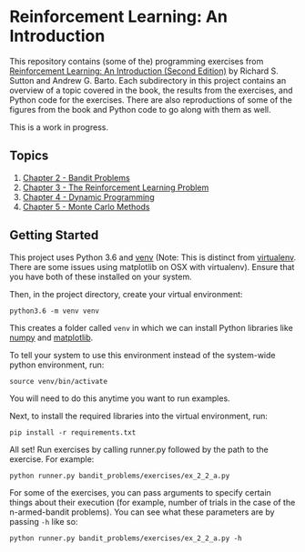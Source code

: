 # Reinforcement Learning: An Introduction

This repository contains (some of the) programming exercises from [Reinforcement Learning: An Introduction (Second Edition)](https://mitpress.mit.edu/books/reinforcement-learning)
by Richard S. Sutton and Andrew G. Barto. Each subdirectory in this project contains an overview of a topic covered
in the book, the results from the exercises, and Python code for the exercises. There are also reproductions of some
of the figures from the book and Python code to go along with them as well.

This is a work in progress.

## Topics

1. [Chapter 2 - Bandit Problems](./bandit_problems)
2. [Chapter 3 - The Reinforcement Learning Problem](./rl_problem)
3. [Chapter 4 - Dynamic Programming](./dynamic_programming)
4. [Chapter 5 - Monte Carlo Methods](./monte_carlo)

## Getting Started
This project uses Python 3.6 and [venv](https://docs.python.org/3/library/venv.html)
(Note: This is distinct from [virtualenv](https://virtualenv.pypa.io/en/stable/). There
are some issues using matplotlib on OSX with virtualenv).
Ensure that you have both of these installed on your system.

Then, in the project directory, create your virtual environment:
```
python3.6 -m venv venv
```
This creates a folder called `venv` in which we can install Python libraries
like [numpy](http://www.numpy.org/) and [matplotlib](http://matplotlib.org/).

To tell your system to use this environment instead of the system-wide python environment, run:
```
source venv/bin/activate
```
You will need to do this anytime you want to run examples.


Next, to install the required libraries into the virtual environment, run:
```
pip install -r requirements.txt
```

All set! Run exercises by calling runner.py followed by the path to the exercise. For example:
```
python runner.py bandit_problems/exercises/ex_2_2_a.py
```

For some of the exercises, you can pass arguments to specify certain things about their execution (for example, number of trials in the case
of the n-armed-bandit problems). You can see what these parameters are by passing `-h` like so:
```
python runner.py bandit_problems/exercises/ex_2_2_a.py -h
```
